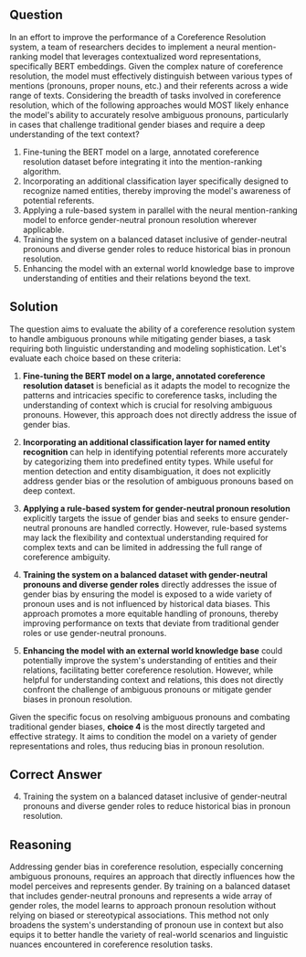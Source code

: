 ## Question
In an effort to improve the performance of a Coreference Resolution system, a team of researchers decides to implement a neural mention-ranking model that leverages contextualized word representations, specifically BERT embeddings. Given the complex nature of coreference resolution, the model must effectively distinguish between various types of mentions (pronouns, proper nouns, etc.) and their referents across a wide range of texts. Considering the breadth of tasks involved in coreference resolution, which of the following approaches would MOST likely enhance the model's ability to accurately resolve ambiguous pronouns, particularly in cases that challenge traditional gender biases and require a deep understanding of the text context?

1. Fine-tuning the BERT model on a large, annotated coreference resolution dataset before integrating it into the mention-ranking algorithm.
2. Incorporating an additional classification layer specifically designed to recognize named entities, thereby improving the model's awareness of potential referents.
3. Applying a rule-based system in parallel with the neural mention-ranking model to enforce gender-neutral pronoun resolution wherever applicable.
4. Training the system on a balanced dataset inclusive of gender-neutral pronouns and diverse gender roles to reduce historical bias in pronoun resolution.
5. Enhancing the model with an external world knowledge base to improve understanding of entities and their relations beyond the text.

## Solution

The question aims to evaluate the ability of a coreference resolution system to handle ambiguous pronouns while mitigating gender biases, a task requiring both linguistic understanding and modeling sophistication. Let's evaluate each choice based on these criteria:

1. **Fine-tuning the BERT model on a large, annotated coreference resolution dataset** is beneficial as it adapts the model to recognize the patterns and intricacies specific to coreference tasks, including the understanding of context which is crucial for resolving ambiguous pronouns. However, this approach does not directly address the issue of gender bias.

2. **Incorporating an additional classification layer for named entity recognition** can help in identifying potential referents more accurately by categorizing them into predefined entity types. While useful for mention detection and entity disambiguation, it does not explicitly address gender bias or the resolution of ambiguous pronouns based on deep context.

3. **Applying a rule-based system for gender-neutral pronoun resolution** explicitly targets the issue of gender bias and seeks to ensure gender-neutral pronouns are handled correctly. However, rule-based systems may lack the flexibility and contextual understanding required for complex texts and can be limited in addressing the full range of coreference ambiguity.

4. **Training the system on a balanced dataset with gender-neutral pronouns and diverse gender roles** directly addresses the issue of gender bias by ensuring the model is exposed to a wide variety of pronoun uses and is not influenced by historical data biases. This approach promotes a more equitable handling of pronouns, thereby improving performance on texts that deviate from traditional gender roles or use gender-neutral pronouns.

5. **Enhancing the model with an external world knowledge base** could potentially improve the system's understanding of entities and their relations, facilitating better coreference resolution. However, while helpful for understanding context and relations, this does not directly confront the challenge of ambiguous pronouns or mitigate gender biases in pronoun resolution.

Given the specific focus on resolving ambiguous pronouns and combating traditional gender biases, **choice 4** is the most directly targeted and effective strategy. It aims to condition the model on a variety of gender representations and roles, thus reducing bias in pronoun resolution.

## Correct Answer

4. Training the system on a balanced dataset inclusive of gender-neutral pronouns and diverse gender roles to reduce historical bias in pronoun resolution.

## Reasoning

Addressing gender bias in coreference resolution, especially concerning ambiguous pronouns, requires an approach that directly influences how the model perceives and represents gender. By training on a balanced dataset that includes gender-neutral pronouns and represents a wide array of gender roles, the model learns to approach pronoun resolution without relying on biased or stereotypical associations. This method not only broadens the system's understanding of pronoun use in context but also equips it to better handle the variety of real-world scenarios and linguistic nuances encountered in coreference resolution tasks.